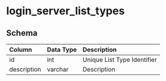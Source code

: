 # login_server_list_types

## Schema
| Column | Data Type | Description |
| :--- | :--- | :--- |
| id | int | Unique List Type Identifier |
| description | varchar | Description |

